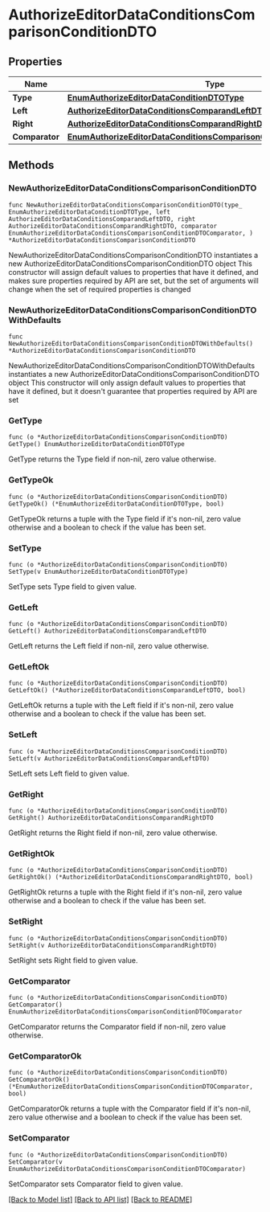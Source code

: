 # AuthorizeEditorDataConditionsComparisonConditionDTO

## Properties

Name | Type | Description | Notes
------------ | ------------- | ------------- | -------------
**Type** | [**EnumAuthorizeEditorDataConditionDTOType**](EnumAuthorizeEditorDataConditionDTOType.md) |  | 
**Left** | [**AuthorizeEditorDataConditionsComparandLeftDTO**](AuthorizeEditorDataConditionsComparandLeftDTO.md) |  | 
**Right** | [**AuthorizeEditorDataConditionsComparandRightDTO**](AuthorizeEditorDataConditionsComparandRightDTO.md) |  | 
**Comparator** | [**EnumAuthorizeEditorDataConditionsComparisonConditionDTOComparator**](EnumAuthorizeEditorDataConditionsComparisonConditionDTOComparator.md) |  | 

## Methods

### NewAuthorizeEditorDataConditionsComparisonConditionDTO

`func NewAuthorizeEditorDataConditionsComparisonConditionDTO(type_ EnumAuthorizeEditorDataConditionDTOType, left AuthorizeEditorDataConditionsComparandLeftDTO, right AuthorizeEditorDataConditionsComparandRightDTO, comparator EnumAuthorizeEditorDataConditionsComparisonConditionDTOComparator, ) *AuthorizeEditorDataConditionsComparisonConditionDTO`

NewAuthorizeEditorDataConditionsComparisonConditionDTO instantiates a new AuthorizeEditorDataConditionsComparisonConditionDTO object
This constructor will assign default values to properties that have it defined,
and makes sure properties required by API are set, but the set of arguments
will change when the set of required properties is changed

### NewAuthorizeEditorDataConditionsComparisonConditionDTOWithDefaults

`func NewAuthorizeEditorDataConditionsComparisonConditionDTOWithDefaults() *AuthorizeEditorDataConditionsComparisonConditionDTO`

NewAuthorizeEditorDataConditionsComparisonConditionDTOWithDefaults instantiates a new AuthorizeEditorDataConditionsComparisonConditionDTO object
This constructor will only assign default values to properties that have it defined,
but it doesn't guarantee that properties required by API are set

### GetType

`func (o *AuthorizeEditorDataConditionsComparisonConditionDTO) GetType() EnumAuthorizeEditorDataConditionDTOType`

GetType returns the Type field if non-nil, zero value otherwise.

### GetTypeOk

`func (o *AuthorizeEditorDataConditionsComparisonConditionDTO) GetTypeOk() (*EnumAuthorizeEditorDataConditionDTOType, bool)`

GetTypeOk returns a tuple with the Type field if it's non-nil, zero value otherwise
and a boolean to check if the value has been set.

### SetType

`func (o *AuthorizeEditorDataConditionsComparisonConditionDTO) SetType(v EnumAuthorizeEditorDataConditionDTOType)`

SetType sets Type field to given value.


### GetLeft

`func (o *AuthorizeEditorDataConditionsComparisonConditionDTO) GetLeft() AuthorizeEditorDataConditionsComparandLeftDTO`

GetLeft returns the Left field if non-nil, zero value otherwise.

### GetLeftOk

`func (o *AuthorizeEditorDataConditionsComparisonConditionDTO) GetLeftOk() (*AuthorizeEditorDataConditionsComparandLeftDTO, bool)`

GetLeftOk returns a tuple with the Left field if it's non-nil, zero value otherwise
and a boolean to check if the value has been set.

### SetLeft

`func (o *AuthorizeEditorDataConditionsComparisonConditionDTO) SetLeft(v AuthorizeEditorDataConditionsComparandLeftDTO)`

SetLeft sets Left field to given value.


### GetRight

`func (o *AuthorizeEditorDataConditionsComparisonConditionDTO) GetRight() AuthorizeEditorDataConditionsComparandRightDTO`

GetRight returns the Right field if non-nil, zero value otherwise.

### GetRightOk

`func (o *AuthorizeEditorDataConditionsComparisonConditionDTO) GetRightOk() (*AuthorizeEditorDataConditionsComparandRightDTO, bool)`

GetRightOk returns a tuple with the Right field if it's non-nil, zero value otherwise
and a boolean to check if the value has been set.

### SetRight

`func (o *AuthorizeEditorDataConditionsComparisonConditionDTO) SetRight(v AuthorizeEditorDataConditionsComparandRightDTO)`

SetRight sets Right field to given value.


### GetComparator

`func (o *AuthorizeEditorDataConditionsComparisonConditionDTO) GetComparator() EnumAuthorizeEditorDataConditionsComparisonConditionDTOComparator`

GetComparator returns the Comparator field if non-nil, zero value otherwise.

### GetComparatorOk

`func (o *AuthorizeEditorDataConditionsComparisonConditionDTO) GetComparatorOk() (*EnumAuthorizeEditorDataConditionsComparisonConditionDTOComparator, bool)`

GetComparatorOk returns a tuple with the Comparator field if it's non-nil, zero value otherwise
and a boolean to check if the value has been set.

### SetComparator

`func (o *AuthorizeEditorDataConditionsComparisonConditionDTO) SetComparator(v EnumAuthorizeEditorDataConditionsComparisonConditionDTOComparator)`

SetComparator sets Comparator field to given value.



[[Back to Model list]](../README.md#documentation-for-models) [[Back to API list]](../README.md#documentation-for-api-endpoints) [[Back to README]](../README.md)


